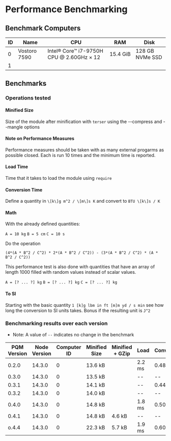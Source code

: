 Performance Benchmarking
================================================================================

Benchmark Computers
--------------------------------------------------------------------------------

| ID | Name         | CPU                                      | RAM      | Disk            |
| -- | ------------ | ---------------------------------------- | -------- | --------------- |
| 0  | Vostoro 7590 | Intel® Core™ i7-9750H CPU @ 2.60GHz × 12 | 15.4 GiB | 128 GB NVMe SSD |
| 1  |              |                                          |          |                 |

Benchmarks
--------------------------------------------------------------------------------

### Operations tested

#### Minified Size
Size of the module after minification with `terser` using the --compress and 
--mangle options

#### Note on Performance Measures
Performance measures should be taken with as many external progarms as possible
closed. Each is run 10 times and the minimum time is reported.

#### Load Time
Time that it takes to load the module using `require`

#### Conversion Time
Define a quantity in `\[k\]g m^2 / \[m\]s K` and convert to `BTU \[k\]s / K`

#### Math
With the already defined quantities:

`A = 10 kg`
`B = 5 cm`
`C = 10 s`

Do the operation

`(4*(A * B^2 / C^2) * 2*(A * B^2 / C^2)) - (3*(A * B^2 / C^2) * (A * B^2 / C^2))`

This performance test is also done with quantities that have an array of length
1000 filled with random values instead of scalar values.

`A = [? ... ?] kg`
`B = [? ... ?] kg`
`C = [? ... ?] kg`

#### To SI

Starting with the basic quantity `1 [k]g lbm in ft [m]m yd / s min` see how 
long the conversion to SI units takes. Bonus if the resulting unit is `J^2`

### Benchmarking results over each version

* Note: A value of `--` indicates no change in the benchmark

| PQM Version | Node Version |Computer ID | Minified Size | Minified + GZip | Load   | Conversion | Math {Array(1000)} | To SI  |
| ----------- | ------------ | ---------- | ------------- | --------------- | ------ | ---------- | ------------------ | ------ |
| 0.2.0       | 14.3.0       | 0          | 13.6 kB       |                 | 2.2 ms | 0.48 ms    | 0.13 ms            | 1.0 ms |
| 0.3.0       | 14.3.0       | 0          | 13.5 kB       |                 | --     | --         | --                 | --     |
| 0.3.1       | 14.3.0       | 0          | 14.1 kB       |                 | --     | 0.44 ms    | --                 | --     |
| 0.3.2       | 14.3.0       | 0          | 14.0 kB       |                 | --     | --         | --                 | --     |
| 0.4.0       | 14.3.0       | 0          | 14.8 kB       |                 | 1.8 ms | 0.50 ms    | --                 | --     |
| 0.4.1       | 14.3.0       | 0          | 14.8 kB       | 4.6 kB          | --     | --         | --                 | --     |
| o.4.4       | 14.3.0       | 0          | 22.3 kB       | 5.7 kB          | 1.9 ms | 0.60 ms    | 0.18 ms {4.4 ms}   | 1.1 ms |
